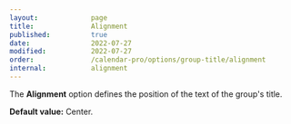 ```yaml
---
layout:             page
title:              Alignment
published:          true
date:               2022-07-27
modified:           2022-07-27
order:              /calendar-pro/options/group-title/alignment
internal:           alignment
---
```

The **Alignment** option defines the position of the text of the group's title.

**Default value:** Center.
